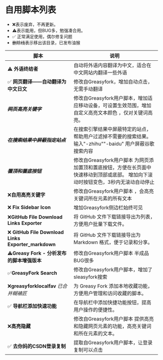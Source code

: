 # 自用脚本列表
  - ❌表示废弃，不再更新。
  - ⚠️表示能用，但BUG多，勉强凑合用。
  - ✅ 正常满足使用，偶尔修复问题
  - ~~删除线~~表示移出该目录，已发布油猴


| 脚本                              | 说明                                                         |
|-------------------------------------|------------------------------------------------------------|
|⚠️ **外语终结者**                   | 自动将外语内容翻译为中文，适合在中文网站内翻译一些外语          |
|✅ **网页翻译——自动翻译为中文日文**         | 修改自Greasyfork，增加自动点击，无需手动翻译        |
| **~~*网页高亮关键字*~~**                     | 修改自Greasyfork用户脚本，增加适应移动设备，可设置生效范围，增加自定义高亮文本颜色 ，仅对关键词高亮。   |
|**~~*在搜索结果中屏蔽指定站点*~~**             | 在搜索引擎结果中屏蔽特定的站点，帮助用户过滤掉不需要的搜索结果。 输入"-zhihu""-baidu" 用户屏蔽谷歌搜索内容        |
|**~~*置顶和置底按钮*~~**                     | 修改自Greasyfork用户脚本 为网页添加置顶和置底按钮，方便在长页面中快速移动到顶部或底部。 增加向下滚动时按钮变色，3秒内无滚动自动停止           |
| ❌**自用高亮关键字**                     | 修改自Greasyfork用户脚本 ，会高亮关键词所在元素的所有文本    |
|❌ **Fix Sidebar Icon**                | 增加Greasyfork侧边栏始终可见   |
| ❌**GitHub File Download Links Exporter** | 将 GitHub 文件下载链接导出为列表，方便用户批量下载文件。                  |
|❌ **GitHub File Download Links Exporter_markdown** | 将 GitHub 文件下载链接导出为 Markdown 格式，便于记录和分享。       |
| ⚠️**Greasy Fork - 分析发布的脚本增强版本**   |修改自Greasyfork用户脚本 半成品BUG很多         |
| ✅**GreasyFork Search**                 | 修改自Greasyfork用户脚本，增加了sleasyfork搜索          |
| ❌**greasyforklocalfav**  *已合并糊裱匠*              | 为 Greasy Fork 添加本地收藏功能，方便用户管理和访问收藏的脚本。          |
|✅ **导航栏添加快速功能**                 | 在导航栏中添加快捷功能按钮，提高用户操作的便捷性。                      |
|❌**高亮隐藏**                           | 修改自Greasyfork用户脚本 提供高亮和隐藏网页元素的功能，高亮关键词和所在元素的文本。             |
|✅ **去你妈的CSDN登录复制**                | 提取自Greasyfork用户脚本，让登录复制可以点击  |




